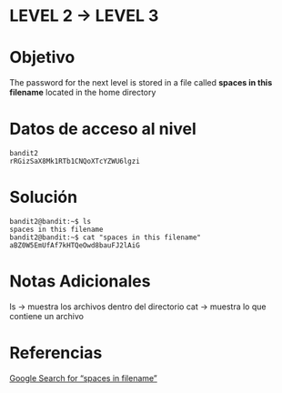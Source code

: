 # LEVEL 2 → LEVEL 3

# Objetivo
The password for the next level is stored in a file called **spaces in this filename** located in the home directory
# Datos de acceso al nivel
```
bandit2
rRGizSaX8Mk1RTb1CNQoXTcYZWU6lgzi
```
# Solución
```
bandit2@bandit:~$ ls
spaces in this filename
bandit2@bandit:~$ cat "spaces in this filename"
aBZ0W5EmUfAf7kHTQeOwd8bauFJ2lAiG
```
# Notas Adicionales
ls → muestra los archivos dentro del directorio
cat → muestra lo que contiene un archivo
# Referencias
[Google Search for “spaces in filename”](https://www.google.com/search?q=spaces+in+filename)